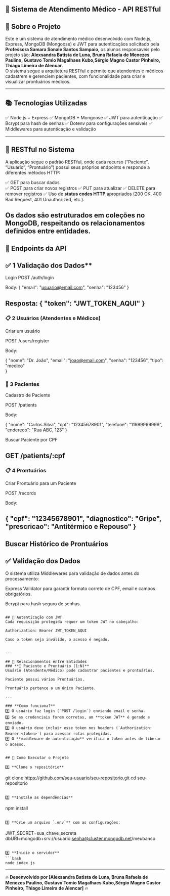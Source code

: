 ## 📌 Sistema de Atendimento Médico - API RESTful

## 📖 Sobre o Projeto

Este é um sistema de atendimento médico desenvolvido com Node.js, Express, MongoDB (Mongoose) e JWT para autenticaçãos solicitado pela **Professora Samara Sonale Santos Sampaio**, os alunos responsaveis pelo projeto são: **Alexsandra Batista de Luna, Bruna Rafaela de Menezes Paulino, Gustavo Tomio Magalhaes Kubo,Sérgio Magno Castor Pinheiro, Thiago Limeira de Alencar**.  
O sistema segue a arquitetura RESTful e permite que atendentes e médicos cadastrem e gerenciem pacientes, com funcionalidade para criar e visualizar prontuários médicos.

---
## 📚 Tecnologias Utilizadas

✅ Node.js + Express
✅ MongoDB + Mongoose
✅ JWT para autenticação
✅ Bcrypt para hash de senhas
✅ Dotenv para configurações sensíveis
✅ Middlewares para autenticação e validação

---

## 📌 RESTful no Sistema
A aplicação segue o padrão RESTful, onde cada recurso (“Paciente”, “Usuário”, “Prontuário”) possui seus próprios endpoints e responde a diferentes métodos HTTP:

✅ GET para buscar dados  
✅ POST para criar novos registros
✅ PUT para atualizar
✅ DELETE para remover registros
✅ Uso de **status codes HTTP** apropriados (200 OK, 400 Bad Request, 401 Unauthorized, etc.).  

Os dados são estruturados em coleções no MongoDB, respeitando os relacionamentos definidos entre entidades.
---

## 🔹 Endpoints da API


## ✅ 1 Validação dos Dados**

Login
POST /auth/login

Body:
{
  "email": "usuario@email.com",
  "senha": "123456"
}

Resposta:
{
  "token": "JWT_TOKEN_AQUI"
}
---

### **📋 2 Usuários (Atendentes e Médicos)**
Criar um usuário

POST /users/register

Body:

{
  "nome": "Dr. João",
  "email": "joao@email.com",
  "senha": "123456",
  "tipo": "medico"  
}

### **📝 3 Pacientes**
Cadastro de Paciente

POST /patients

Body:

{
  "nome": "Carlos Silva",
  "cpf": "12345678901",
  "telefone": "11999999999",
  "endereco": "Rua ABC, 123"
}

Buscar Paciente por CPF

GET /patients/:cpf
---

### **📋 4 Prontuários**
Criar Prontuário para um Paciente

POST /records

Body:

{
  "cpf": "12345678901",
  "diagnostico": "Gripe",
  "prescricao": "Antitérmico e Repouso"
}
---

Buscar Histórico de Prontuários
---

## ✅ Validação dos Dados
O sistema utiliza Middlewares para validação de dados antes do processamento:

Express Validator para garantir formato correto de CPF, email e campos obrigatórios.

Bcrypt para hash seguro de senhas.


```

## 🔑 Autenticação com JWT
Cada requisição protegida requer um token JWT no cabeçalho:

Authorization: Bearer JWT_TOKEN_AQUI

Caso o token seja inválido, o acesso é negado.


---

## 🔗 Relacionamentos entre Entidades
### **📌 Paciente e Prontuário (1:N)**
Usuário (Atendente/Médico) pode cadastrar pacientes e prontuários.

Paciente possui vários Prontuários.

Prontuário pertence a um único Paciente.

---

### **Como funciona?**
1️⃣ O usuário faz login (`POST /login`) enviando email e senha.  
2️⃣ Se as credenciais forem corretas, um **token JWT** é gerado e enviado.  
3️⃣ O usuário deve incluir esse token nos headers (`Authorization: Bearer <token>`) para acessar rotas protegidas.  
4️⃣ O **middleware de autenticação** verifica o token antes de liberar o acesso.


## 🚀 Como Executar o Projeto

1️⃣ **Clone o repositório**
```
git clone https://github.com/seu-usuario/seu-repositorio.git
cd seu-repositorio
```

2️⃣ **Instale as dependências**
```
npm install
```

3️⃣ **Crie um arquivo `.env`** com as configurações:
```
JWT_SECRET=sua_chave_secreta
dbURI=mongodb+srv://usuario:senha@cluster.mongodb.net/meubanco
```

4️⃣ **Inicie o servidor**
```bash
node index.js
```
---

🔥 **Desenvolvido por [Alexsandra Batista de Luna, Bruna Rafaela de Menezes Paulino, Gustavo Tomio Magalhaes Kubo,Sérgio Magno Castor Pinheiro, Thiago Limeira de Alencar]** 🔥

